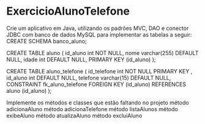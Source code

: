 # ExercicioAlunoTelefone


Crie um aplicativo em Java, utilizando os padrões MVC, DAO e conector JDBC com banco de dados MySQL para implementar as tabelas a seguir: 
CREATE SCHEMA banco_aluno;


CREATE TABLE aluno (
  id_aluno int NOT NULL,
  nome varchar(255) DEFAULT NULL,
  idade int DEFAULT NULL,
  PRIMARY KEY (id_aluno)
);

CREATE TABLE aluno_telefone (
  id_telefone int NOT NULL PRIMARY KEY ,
  id_aluno int DEFAULT NULL,
  telefone varchar(15) DEFAULT NULL,
 CONSTRAINT fk_aluno_telefone FOREIGN KEY (id_aluno) REFERENCES aluno (id_aluno)
);


Implemente os métodos e classes que estão faltando no projeto
método adicionaAluno
método adicionaTelefone
método listaAlunos
método exibeAluno
método atualizaAluno
método excluiAluno
